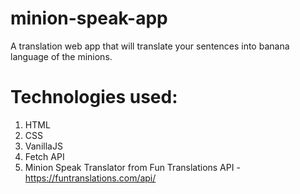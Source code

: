 # minion-speak-app

A translation web app that will translate your sentences into banana language of the minions.

# Technologies used:

1. HTML
2. CSS
3. VanillaJS
4. Fetch API
5. Minion Speak Translator from Fun Translations API - https://funtranslations.com/api/
